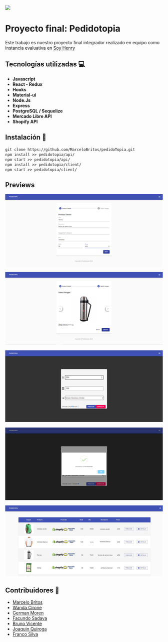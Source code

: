 <p align='left'>
    <img src='https://static.wixstatic.com/media/85087f_0d84cbeaeb824fca8f7ff18d7c9eaafd~mv2.png/v1/fill/w_160,h_30,al_c,q_85,usm_0.66_1.00_0.01/Logo_completo_Color_1PNG.webp' </img>
</p>

# Proyecto final: Pedidotopia

Este trabajo es nuestro proyecto final integrador realizado en equipo como instancia evaluativa en [Soy Henry](https://www.soyhenry.com/)

## Tecnologías utilizadas :computer: 

* __Javascript__
* __React - Redux__
* __Hooks__
* __Material-ui__
* __Node.Js__
* __Express__
* __PostgreSQL / Sequelize__
* __Mercado Libre API__
* __Shopify API__

## Instalación 🔧

```
git clone https://github.com/MarceloBritos/pedidoTopia.git
npm install >> pedidotopia/api/
npm start >> pedidotopia/api/
npm install >> pedidotopia/client/
npm start >> pedidotopia/client/
```

## Previews 

<p align='left'>
    <img width:"50%" src='https://github.com/WanCirone/pedidoTopia/blob/master/images/nuevoprod.png' </img>
</p>
<p align='left'>
    <img src='https://github.com/WanCirone/pedidoTopia/blob/master/images/imagen.png' </img>
</p>
<p align='left'>
    <img src='https://github.com/WanCirone/pedidoTopia/blob/master/images/publicarprod.png' </img>
</p>
<p align='left'>
    <img src='https://github.com/WanCirone/pedidoTopia/blob/master/images/publicado.png' </img>
</p>
<p align='left'>
    <img src='https://github.com/WanCirone/pedidoTopia/blob/master/images/tabla.jpg' </img>
</p>


## Contribuidores 🚀 

* [Marcelo Britos](https://github.com/MarceloBritos)
* [Wanda Cirone](https://github.com/WanCirone)
* [German Moren](https://github.com/GerMoren)
* [Facundo Sadava](https://github.com/facusada)
* [Bruno Vicente](https://github.com/brdionel)
* [Joaquin Quiroga](https://github.com/joaquinquiroga22)
* [Franco Silva](https://github.com/francoderweb)
